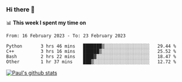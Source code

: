 ### Hi there 👋

📊 **This week I spent my time on**
<!--START_SECTION:waka-->

```text
From: 16 February 2023 - To: 23 February 2023

Python       3 hrs 46 mins   ███████▒░░░░░░░░░░░░░░░░░   29.44 %
C++          3 hrs 16 mins   ██████▒░░░░░░░░░░░░░░░░░░   25.52 %
Bash         2 hrs 22 mins   ████▓░░░░░░░░░░░░░░░░░░░░   18.47 %
Other        1 hr 37 mins    ███▒░░░░░░░░░░░░░░░░░░░░░   12.72 %
```

<!--END_SECTION:waka-->


[![Paul's github stats](https://github-readme-stats.vercel.app/api?username=mickeyouyou&theme=dracula&show_icons=true)](https://github.com/anuraghazra/github-readme-stats)
